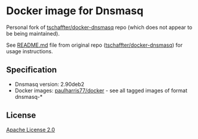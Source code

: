 # Docker image for Dnsmasq
Personal fork of [tschaffter/docker-dnsmasq] repo (which does not appear to be being maintained).

See [README.md](https://github.com/tschaffter/docker-dnsmasq/blob/main/README.md) file from original repo ([tschaffter/docker-dnsmasq]) for usage instructions.


## Specification

- Dnsmasq version: 2.90deb2
- Docker images: [paulharris77/docker] - see all tagged images of format dnsmasq-*


## License

[Apache License 2.0]

<!-- Links -->


[paulharris77/docker]: https://hub.docker.com/r/paulharris77/docker
[tschaffter/docker-dnsmasq]: https://github.com/tschaffter/docker-dnsmasq
[tschaffter/dnsmasq]: https://hub.docker.com/r/tschaffter/dnsmasq
[Apache License 2.0]: https://github.com/tschaffter/docker-dnsmasq/blob/main/LICENSE
